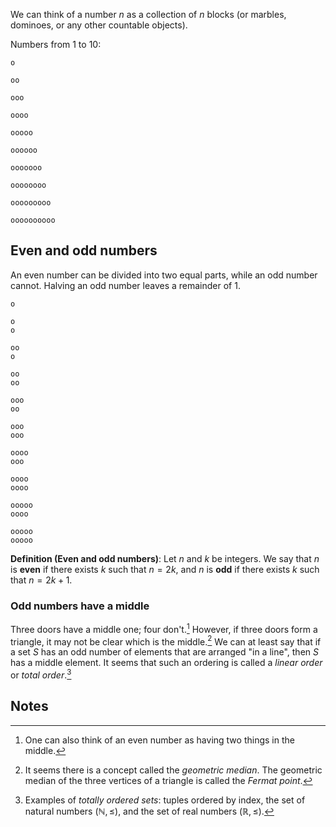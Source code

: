 We can think of a number $n$ as a collection of $n$ blocks (or marbles, dominoes, or any other countable objects).

Numbers from 1 to 10:

```
o

oo

ooo

oooo

ooooo

oooooo

ooooooo

oooooooo

ooooooooo

oooooooooo
```

## Even and odd numbers

An even number can be divided into two equal parts, while an odd number cannot. Halving an odd number leaves a remainder of 1.

```
o

o
o

oo
o

oo
oo

ooo
oo

ooo
ooo

oooo
ooo

oooo
oooo

ooooo
oooo

ooooo
ooooo
```

**Definition (Even and odd numbers)**: Let $n$ and $k$ be integers. We say that $n$ is **even** if there exists $k$ such that $n = 2k$, and $n$ is **odd** if there exists $k$ such that $n = 2k + 1$.

### Odd numbers have a middle

Three doors have a middle one; four don't.[^1] However, if three doors form a triangle, it may not be clear which is the middle.[^2] We can at least say that if a set $S$ has an odd number of elements that are arranged "in a line", then $S$ has a middle element. It seems that such an ordering is called a _linear order_ or _total order_.[^3]

## Notes

[^1]: One can also think of an even number as having two things in the middle.

[^2]: It seems there is a concept called the _geometric median_. The geometric median of the three vertices of a triangle is called the _Fermat point_.

[^3]: Examples of _totally ordered sets_: tuples ordered by index, the set of natural numbers $(\mathbb{N}, \le)$, and the set of real numbers $(\mathbb{R}, \le)$.
